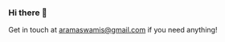 ### Hi there 👋

Get in touch at <a href="mailto:aramaswamis@gmail.com">aramaswamis@gmail.com</a> if you need anything!
